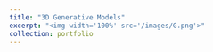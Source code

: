 ```yaml
---
title: "3D Generative Models"
excerpt: "<img width='100%' src='/images/G.png'>"
collection: portfolio
---
```



